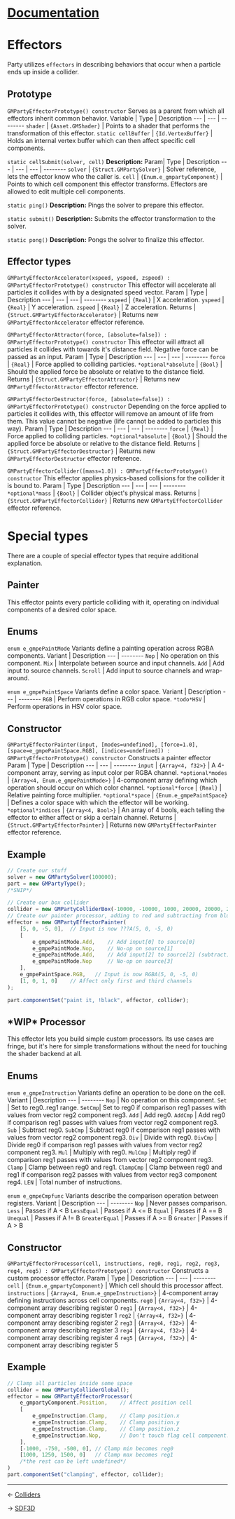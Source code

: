 ﻿# [Documentation](../documentation.md)
# Effectors
Party utilizes `effectors` in describing behaviors that occur when a particle ends up inside a collider.

## Prototype
`GMPartyEffectorPrototype() constructor`
Serves as a parent from which all effectors inherit common behavior.
Variable | Type | Description
--- | --- | --------
`shader` | `{Asset.GMShader}` | Points to a shader that performs the transformation of this effector.
`static cellBuffer` | `{Id.VertexBuffer}` | Holds an internal vertex buffer which can then affect specific cell components.

`static cellSubmit(solver, cell)`
**Description:** 
Param| Type | Description
--- | --- | --- | --------
`solver` | `{Struct.GMPartySolver}` | Solver reference, lets the effector know who the caller is.
`cell` | `{Enum.e_gmpartyComponent}` | Points to which cell component this effector transforms. Effectors are allowed to edit multiple cell components.

`static ping()`
**Description:** Pings the solver to prepare this effector.

`static submit()`
**Description:** Submits the effector transformation to the solver.

`static pong()`
**Description:** Pongs the solver to finalize this effector.

## Effector types
`GMPartyEffectorAccelerator(xspeed, yspeed, zspeed) : GMPartyEffectorPrototype() constructor`
This effector will accelerate all particles it collides with by a designated speed vector.
Param | Type | Description
--- | --- | --- | --------
`xspeed` | `{Real}` | X acceleration.
`yspeed` | `{Real}` | Y acceleration.
`zspeed` | `{Real}` | Z acceleration.
Returns | `{Struct.GMPartyEffectorAccelerator}` | Returns new `GMPartyEffectorAccelerator` effector reference.

`GMPartyEffectorAttractor(force, [absolute=false]) : GMPartyEffectorPrototype() constructor`
This effector will attract all particles it collides with towards it's distance field. Negative force can be passed as an input.
Param | Type | Description
--- | --- | --- | --------
`force` | `{Real}` | Force applied to colliding particles.
`*optional*absolute` | `{Bool}` | Should the applied force be absolute or relative to the distance field.
Returns | `{Struct.GMPartyEffectorAttractor}` | Returns new `GMPartyEffectorAttractor` effector reference.

`GMPartyEffectorDestructor(force, [absolute=false]) : GMPartyEffectorPrototype() constructor`
Depending on the force applied to particles it collides with, this effector will remove an amount of life from them. This value cannot be negative (life cannot be added to particles this way).
Param | Type | Description
--- | --- | --- | --------
`force` | `{Real}` | Force applied to colliding particles.
`*optional*absolute` | `{Bool}` | Should the applied force be absolute or relative to the distance field.
Returns | `{Struct.GMPartyEffectorDestructor}` | Returns new `GMPartyEffectorDestructor` effector reference.

`GMPartyEffectorCollider([mass=1.0]) : GMPartyEffectorPrototype() constructor`
This effector applies physics-based collisions for the collider it is bound to.
Param | Type | Description
--- | --- | --- | --------
`*optional*mass` | `{Bool}` | Collider object's physical mass.
Returns | `{Struct.GMPartyEffectorCollider}` | Returns new `GMPartyEffectorCollider` effector reference.

# Special types
There are a couple of special effector types that require additional explanation.
## Painter
This effector paints every particle colliding with it, operating on individual components of a desired color space.

## Enums
`enum e_gmpePaintMode`
Variants define a painting operation across RGBA components.
Variant | Description
--- | --------
`Nop` | No operation on this component.
`Mix` | Interpolate between source and input channels.
`Add` | Add input to source channels.
`Scroll` | Add input to source channels and wrap-around.

`enum e_gmpePaintSpace`
Variants define a color space.
Variant | Description
--- | --------
`RGB` | Perform operations in RGB color space.
`*todo*HSV` | Perform operations in HSV color space.

## Constructor
`GMPartyEffectorPainter(input, [modes=undefined], [force=1.0], [space=e_gmpePaintSpace.RGB], [indices=undefined]) : GMPartyEffectorPrototype() constructor`
Constructs a painter effector
Param | Type | Description
--- | --- | --------
`input` | `{Array<4, f32>}` | A 4-component array, serving as input color per RGBA channel.
`*optional*modes` | `{Array<4, Enum.e_gmpePaintMode>}` | 4-component array defining which operation should occur on which color channel.
`*optional*force` | `{Real}` | Relative painting force multiplier.
`*optional*space` | `{Enum.e_gmpePaintSpace}` | Defines a color space with which the effector will be working.
`*optional*indices` | `{Array<4, Bool>}` | An array of 4 bools, each telling the effector to either affect or skip a certain channel.
Returns | `{Struct.GMPartyEffectorPainter}` | Returns new `GMPartyEffectorPainter` effector reference.

## Example
```js
// Create our stuff
solver = new GMPartySolver(100000);
part = new GMPartyType();
/*SNIP*/

// Create our box collider
collider = new GMPartyColliderBox(-10000, -10000, 1000, 20000, 20000, 256);
// Create our painter processor, adding to red and subtracting from blue
effector = new GMPartyEffectorPainter(
	[5, 0, -5, 0],	// Input is now ???A(5, 0, -5, 0)
	[
		e_gmpePaintMode.Add,	// Add input[0] to source[0]
		e_gmpePaintMode.Nop,	// No-op on source[1]
		e_gmpePaintMode.Add,	// Add input[2] to source[2] (subtract)
		e_gmpePaintMode.Nop		// No-op on source[3]
	],
	e_gmpePaintSpace.RGB,	// Input is now RGBA(5, 0, -5, 0)
	[1, 0, 1, 0]	// Affect only first and third channels
);

part.componentSet("paint it, !black", effector, collider);
```

## \*WIP\* Processor
This effector lets you build simple custom processors. Its use cases are fringe, but it's here for simple transformations without the need for touching the shader backend at all.

## Enums
`enum e_gmpeInstruction`
Variants define an operation to be done on the cell.
Variant | Description
--- | --------
`Nop` | No operation on this component.
`Set` | Set to reg0..reg1 range.
`SetCmp`| Set to reg0 if comparison reg1 passes with values from vector reg2 component reg3.
`Add` | Add reg0.
`AddCmp` | Add reg0 if comparison reg1 passes with values from vector reg2 component reg3.
`Sub` | Subtract reg0.
`SubCmp` | Subtract reg0 if comparison reg1 passes with values from vector reg2 component reg3.
`Div` | Divide with reg0.
`DivCmp` | Divide reg0 if comparison reg1 passes with values from vector reg2 component reg3.
`Mul` | Multiply with reg0.
`MulCmp` | Multiply reg0 if comparison reg1 passes with values from vector reg2 component reg3.
`Clamp` | Clamp between reg0 and reg1.
`ClampCmp` | Clamp between reg0 and reg1 if comparison reg2 passes with values from vector reg3 component reg4.
`LEN` | Total number of instructions.

`enum e_gmpeCmpfunc`
Variants describe the comparison operation between registers.
Variant | Description
--- | --------
`Nop` | Never passes comparison.
`Less` | Passes if A < B
`LessEqual` | Passes if A <= B
`Equal` | Passes if A == B
`Unequal` | Passes if A != B
`GreaterEqual` | Passes if A >= B
`Greater` | Passes if A > B

## Constructor
`GMPartyEffectorProcessor(cell, instructions, reg0, reg1, reg2, reg3, reg4, reg5) : GMPartyEffectorPrototype() constructor`
Constructs a custom processor effector.
Param | Type | Description
--- | --- | --------
`cell` | `{Enum.e_gmpartyComponent}` | Which cell should this processor affect.
`instructions` | `{Array<4, Enum.e_gmpeInstruction>}` | 4-component array defining instructions across cell components.
`reg0` | `{Array<4, f32>}` | 4-component array describing register 0
`reg1` | `{Array<4, f32>}` | 4-component array describing register 1
`reg2` | `{Array<4, f32>}` | 4-component array describing register 2
`reg3` | `{Array<4, f32>}` | 4-component array describing register 3
`reg4` | `{Array<4, f32>}` | 4-component array describing register 4
`reg5` | `{Array<4, f32>}` | 4-component array describing register 5

## Example
```js
// Clamp all particles inside some space
collider = new GMPartyColliderGlobal();
effector = new GMPartyEffectorProcessor(
	e_gmpartyComponent.Position,	// Affect position cell
	[
		e_gmpeInstruction.Clamp,	// Clamp position.x
		e_gmpeInstruction.Clamp,	// Clamp position.y
		e_gmpeInstruction.Clamp,	// Clamp position.z
		e_gmpeInstruction.Nop,		// Don't touch flag cell component!
	],
	[-1000, -750, -500, 0],	// Clamp min becomes reg0
	[1000, 1250, 1500, 0]	// Clamp max becomes reg1
	/*the rest can be left undefined*/
)
part.componentSet("clamping", effector, collider);
```
---
<- [Colliders](colliders.md)

-> [SDF3D](sdfs.md)
